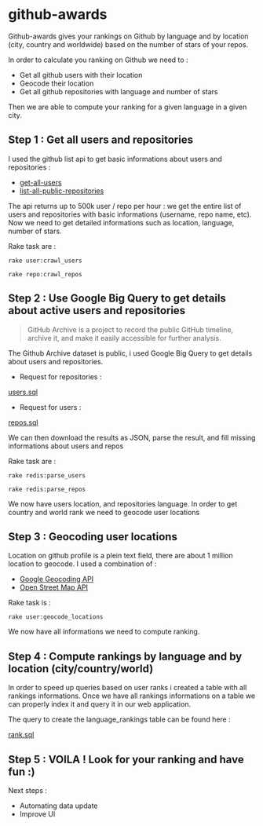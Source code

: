 # github-awards

Github-awards gives your rankings on Github by language and by location (city, country and worldwide) based on the number of stars of your repos.

In order to calculate you ranking on Github we need to :
- Get all github users with their location
- Geocode their location
- Get all github repositories with language and number of stars 

Then we are able to compute your ranking for a given language in a given city.

## Step 1 : Get all users and repositories

I used the github list api to get basic informations about users and repositories :
- [get-all-users](https://developer.github.com/v3/users/#get-all-users)
- [list-all-public-repositories](https://developer.github.com/v3/repos/#list-all-public-repositories)

The api returns up to 500k user / repo per hour : we get the entire list of users and repositories with basic informations (username, repo name, etc). Now we need to get detailed informations such as location, language, number of stars.

Rake task are :

``` rake user:crawl_users ```

``` rake repo:crawl_repos ```

## Step 2 : Use Google Big Query to get details about active users and repositories 

> GitHub Archive is a project to record the public GitHub timeline, archive it, and make it easily accessible for further analysis.

The Github Archive dataset is public, i used Google Big Query to get details about users and repositories.

- Request for repositories :

[users.sql](https://github.com/vdaubry/github-awards-api/blob/master/sql/GoogleBigQuery/users.sql)

- Request for users :

[repos.sql](https://github.com/vdaubry/github-awards-api/blob/master/sql/GoogleBigQuery/repos.sql)

We can then download the results as JSON, parse the result, and fill missing informations about users and repos

Rake task are :

``` rake redis:parse_users ```

``` rake redis:parse_repos ```

We now have users location, and repositories language. In order to get country and world rank we need to geocode user locations


## Step 3 : Geocoding user locations

Location on github profile is a plein text field, there are about 1 million location to geocode. I used a combination of :
- [Google Geocoding API](https://developers.google.com/maps/documentation/geocoding/)
- [Open Street Map API](http://wiki.openstreetmap.org/wiki/Nominatim)

Rake task is :

``` rake user:geocode_locations ```

We now have all informations we need to compute ranking.

## Step 4 : Compute rankings by language and by location (city/country/world)

In order to speed up queries based on user ranks i created a table with all rankings informations. Once we have all rankings informations on a table we can properly index it and query it in our web application.

The query to create the language_rankings table can be found here :

[rank.sql](https://github.com/vdaubry/github-awards-api/blob/master/sql/rank.sql)


## Step 5 : VOILA ! Look for your ranking and have fun :)


Next steps :

- Automating data update
- Improve UI
